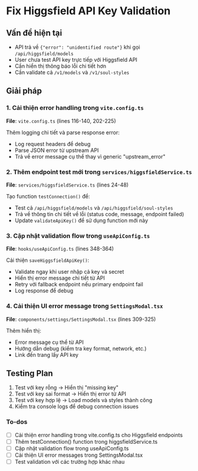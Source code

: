 <!-- 80a387d3-f856-473d-8c77-504e4372a5f9 670fdb82-db14-4f9e-87f0-f4b0ca92631d -->
# Fix Higgsfield API Key Validation

## Vấn đề hiện tại

- API trả về `{"error": "unidentified route"}` khi gọi `/api/higgsfield/models`
- User chưa test API key trực tiếp với Higgsfield API
- Cần hiển thị thông báo lỗi chi tiết hơn
- Cần validate cả `/v1/models` và `/v1/soul-styles`

## Giải pháp

### 1. Cải thiện error handling trong `vite.config.ts`

**File**: `vite.config.ts` (lines 116-140, 202-225)

Thêm logging chi tiết và parse response error:

- Log request headers để debug
- Parse JSON error từ upstream API
- Trả về error message cụ thể thay vì generic "upstream_error"

### 2. Thêm endpoint test mới trong `services/higgsfieldService.ts`

**File**: `services/higgsfieldService.ts` (lines 24-48)

Tạo function `testConnection()` để:

- Test cả `/api/higgsfield/models` và `/api/higgsfield/soul-styles`
- Trả về thông tin chi tiết về lỗi (status code, message, endpoint failed)
- Update `validateApiKey()` để sử dụng function mới này

### 3. Cập nhật validation flow trong `useApiConfig.ts`

**File**: `hooks/useApiConfig.ts` (lines 348-364)

Cải thiện `saveHiggsfieldApiKey()`:

- Validate ngay khi user nhập cả key và secret
- Hiển thị error message chi tiết từ API
- Retry với fallback endpoint nếu primary endpoint fail
- Log response để debug

### 4. Cải thiện UI error message trong `SettingsModal.tsx`

**File**: `components/settings/SettingsModal.tsx` (lines 309-325)

Thêm hiển thị:

- Error message cụ thể từ API
- Hướng dẫn debug (kiểm tra key format, network, etc.)
- Link đến trang lấy API key

## Testing Plan

1. Test với key rỗng → Hiển thị "missing key"
2. Test với key sai format → Hiển thị error từ API
3. Test với key hợp lệ → Load models và styles thành công
4. Kiểm tra console logs để debug connection issues

### To-dos

- [ ] Cải thiện error handling trong vite.config.ts cho Higgsfield endpoints
- [ ] Thêm testConnection() function trong higgsfieldService.ts
- [ ] Cập nhật validation flow trong useApiConfig.ts
- [ ] Cải thiện UI error messages trong SettingsModal.tsx
- [ ] Test validation với các trường hợp khác nhau